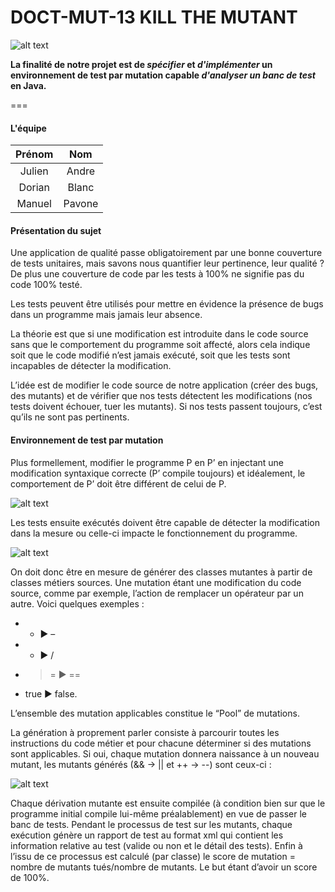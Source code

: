 # DOCT-MUT-13 KILL THE MUTANT

![alt text](http://i.imgur.com/ZxieYsT.png "Weapon")

<b> La finalité de notre projet est de <i>spécifier</i> et <i>d'implémenter</i> un environnement de test par mutation capable <i>d'analyser un banc de test</i> en Java. </b>

===

#### L'équipe

| Prénom        | Nom           |
|:-------------:|:-------------:|
| Julien  | Andre |
| Dorian  | Blanc |
| Manuel  | Pavone  |

#### Présentation du sujet

Une application de qualité passe obligatoirement par une bonne couverture de tests unitaires, mais savons nous quantifier leur pertinence, leur qualité ?
De plus une couverture de code par les tests à 100% ne signifie pas du code 100% testé.

Les tests peuvent être utilisés pour mettre en évidence la présence de bugs dans un programme mais jamais leur absence.

La théorie est que si une modification est introduite dans le code source sans que le comportement du programme soit affecté, alors cela indique soit que le code modifié n’est jamais exécuté, soit que les tests sont incapables de détecter la modification.

L’idée  est de modifier le code source de notre application (créer des bugs, des mutants) et de vérifier que nos tests détectent les modifications (nos tests doivent échouer, tuer les mutants). Si nos tests passent toujours, c’est qu’ils ne sont pas pertinents.

#### Environnement de test par mutation

Plus formellement, modifier le programme P en P’ en injectant une modification syntaxique correcte (P’ compile toujours) et idéalement, le comportement de P’ doit être différent de celui de P.

![alt text](http://i.imgur.com/EJ6AkDX.png "Mutant")


Les tests ensuite exécutés doivent être capable de détecter la modification dans la mesure ou celle-ci impacte le fonctionnement du programme.

![alt text](http://i.imgur.com/lVwz1kA.png "Mutant")

On doit donc être en mesure de générer des classes mutantes à partir de classes métiers sources. Une mutation étant une modification du code source, comme par exemple, l’action de remplacer un opérateur par un autre. Voici quelques exemples :
* + ► –
* * ► /
* >= ► ==
* true ► false.

L’ensemble des mutation applicables constitue le “Pool” de mutations.

La génération à proprement parler consiste à parcourir toutes les instructions du code métier et pour chacune déterminer si des mutations sont applicables.
Si oui, chaque mutation donnera naissance à un nouveau mutant, les mutants générés  (&& → || et ++ → --) sont ceux-ci :

![alt text](http://i.imgur.com/U1HvFKm.png "Mutant")

Chaque dérivation mutante est ensuite compilée (à condition bien sur que le programme initial compile lui-même préalablement) en vue de passer le banc de tests.
Pendant le processus de test sur les mutants, chaque exécution génère un rapport de test au format xml qui contient les information relative au test (valide ou non et le détail des tests).
Enfin à l’issu de ce processus est calculé (par classe) le score de mutation = nombre de mutants tués/nombre de mutants.
Le but étant d’avoir un score de 100%.



